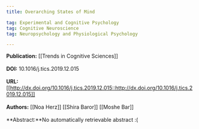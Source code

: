 ```yaml
---
title: Overarching States of Mind

tag: Experimental and Cognitive Psychology 
tag: Cognitive Neuroscience 
tag: Neuropsychology and Physiological Psychology

---
```


**Publication:** [[Trends in Cognitive Sciences]]<br><br>**DOI:** 10.1016/j.tics.2019.12.015                                       
<br>**URL:**[[http://dx.doi.org/10.1016/j.tics.2019.12.015::http://dx.doi.org/10.1016/j.tics.2019.12.015]]<br><br>**Authors:** [[Noa Herz]] [[Shira Baror]] [[Moshe Bar]] <br><br>**Abstract:**No automatically retrievable abstract :(

